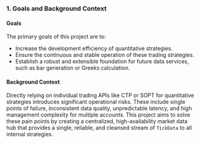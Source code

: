 ### **1. Goals and Background Context**

#### **Goals**

The primary goals of this project are to:

- Increase the development efficiency of quantitative strategies.
- Ensure the continuous and stable operation of these trading strategies.
- Establish a robust and extensible foundation for future data services, such as bar generation or Greeks calculation.

#### **Background Context**

Directly relying on individual trading APIs like CTP or SOPT for quantitative strategies introduces significant operational risks. These include single points of failure, inconsistent data quality, unpredictable latency, and high management complexity for multiple accounts. This project aims to solve these pain points by creating a centralized, high-availability market data hub that provides a single, reliable, and cleansed stream of `TickData` to all internal strategies.
